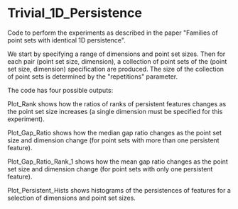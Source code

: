 # Trivial_1D_Persistence

Code to perform the experiments as described in the paper "Families of point sets with identical 1D persistence".

We start by specifying a range of dimensions and point set sizes. Then for each pair (point set size, dimension), a collection of point sets of the (point set size, dimension) specification are produced. The size of the collection of point sets is determined by the "repetitions" parameter.

The code has four possible outputs:

Plot_Rank shows how the ratios of ranks of persistent features changes as the point set size increases (a single dimension must be specified for this experiment).

Plot_Gap_Ratio shows how the median gap ratio changes as the point set size and dimension change (for point sets with more than one persistent feature).

Plot_Gap_Ratio_Rank_1 shows how the mean gap ratio changes as the point set size and dimension change (for point sets with only one persistent feature).

Plot_Persistent_Hists shows histograms of the persistences of features for a selection of dimensions and point set sizes.
